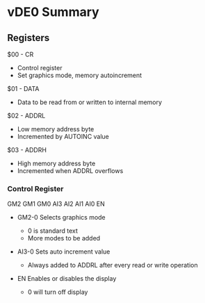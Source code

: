 # vDE0 Summary

## Registers

$00 - CR
  - Control register
  - Set graphics mode, memory autoincrement
  
$01 - DATA
  - Data to be read from or written to internal memory
  
$02 - ADDRL
  - Low memory address byte
  - Incremented by AUTOINC value
  
$03 - ADDRH
  - High memory address byte
  - Incremented when ADDRL overflows
  

### Control Register
GM2 GM1 GM0 AI3 AI2 AI1 AI0 EN
 - GM2-0 Selects graphics mode
   * 0 is standard text
   * More modes to be added
 
 - AI3-0 Sets auto increment value
   * Always added to ADDRL after every read or write operation
   
 - EN Enables or disables the display
   * 0 will turn off display
